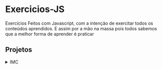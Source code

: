 # Exercicios-JS

Exercícios Feitos com Javascript, com a intenção de exercitar todos os conteúdos aprendidos. E assim por a mão na massa pois todos sabemos que a melhor forma de aprender é praticar 


## Projetos

<details>
  <summary>IMC</summary>
  <p> Neste mini projeto foi possível exercitar manipulação de elementos HTML em umá pagina e exercitar um pouco mais o conhecimento sobre funções.<a href="https://marcosoliveira20.github.io/Exercicios-JS/IMC/" target="_blank"> Clique aqui </a> e dê uma olhadinha no projeto funcional no github pages</p>
    <ul>
      <img src="img/imc.gif">
    </ul>
</details>
